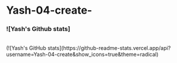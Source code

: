 # Yash-04-create-
<h3>![Yash's Github stats]</h3>
<br>
(![Yash's GitHub stats](https://github-readme-stats.vercel.app/api?username=Yash-04-create&show_icons=true&theme=radical)
